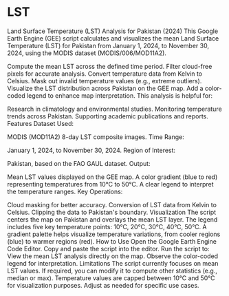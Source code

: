# LST
Land Surface Temperature (LST) Analysis for Pakistan (2024)
This Google Earth Engine (GEE) script calculates and visualizes the mean Land Surface Temperature (LST) for Pakistan from January 1, 2024, to November 30, 2024, using the MODIS dataset (MODIS/006/MOD11A2).


Compute the mean LST across the defined time period.
Filter cloud-free pixels for accurate analysis.
Convert temperature data from Kelvin to Celsius.
Mask out invalid temperature values (e.g., extreme outliers).
Visualize the LST distribution across Pakistan on the GEE map.
Add a color-coded legend to enhance map interpretation.
This analysis is helpful for:

Research in climatology and environmental studies.
Monitoring temperature trends across Pakistan.
Supporting academic publications and reports.
Features
Dataset Used:

MODIS (MOD11A2) 8-day LST composite images.
Time Range:

January 1, 2024, to November 30, 2024.
Region of Interest:

Pakistan, based on the FAO GAUL dataset.
Output:

Mean LST values displayed on the GEE map.
A color gradient (blue to red) representing temperatures from 10°C to 50°C.
A clear legend to interpret the temperature ranges.
Key Operations:

Cloud masking for better accuracy.
Conversion of LST data from Kelvin to Celsius.
Clipping the data to Pakistan's boundary.
Visualization
The script centers the map on Pakistan and overlays the mean LST layer.
The legend includes five key temperature points: 10°C, 20°C, 30°C, 40°C, 50°C.
A gradient palette helps visualize temperature variations, from cooler regions (blue) to warmer regions (red).
How to Use
Open the Google Earth Engine Code Editor.
Copy and paste the script into the editor.
Run the script to:
View the mean LST analysis directly on the map.
Observe the color-coded legend for interpretation.
Limitations
The script currently focuses on mean LST values. If required, you can modify it to compute other statistics (e.g., median or max).
Temperature values are capped between 10°C and 50°C for visualization purposes. Adjust as needed for specific use cases.
